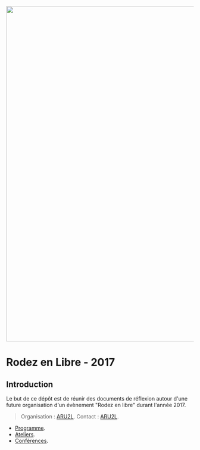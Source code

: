 <img src="https://github.com/aru2l/rodez-libre-2017/blob/master/assets/img/rodez.png" width="900" />

# Rodez en Libre - 2017

## Introduction

Le but de ce dépôt est de réunir des documents de réflexion autour d'une future organisation d'un évènement "Rodez en libre" durant l'année 2017.

> Organisation : [ARU2L](http://aru2l.org).
> Contact : [ARU2L](http://www.aru2l.org/nous-contacter).

- [Programme](https://github.com/aru2l/rodez-libre-2017/blob/master/%5Brfc%5D%20Programme.md).
- [Ateliers](https://github.com/aru2l/rodez-libre-2017/blob/master/%5Brfc%5D%20Ateliers.md).
- [Conférences](https://github.com/aru2l/rodez-libre-2017/blob/master/%5Brfc%5D%20Conférences.md).



